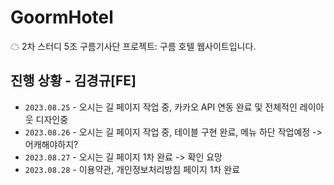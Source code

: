 # GoormHotel
☁ 2차 스터디 5조 구름기사단 프로젝트: 구름 호텔 웹사이트입니다.

## 진행 상황 - 김경규[FE]
- `2023.08.25` - 오시는 길 페이지 작업 중, 카카오 API 연동 완료 및 전체적인 
레이아웃 디자인중
- `2023.08.26` - 오시는 길 페이지 작업 중, 테이블 구현 완료, 메뉴 하단 작업예정 -> 어캐해야하지?
- `2023.08.27` - 오시는 길 페이지 1차 완료 -> 확인 요망
- `2023.08.28` - 이용약관, 개인정보처리방침 페이지 1차 완료